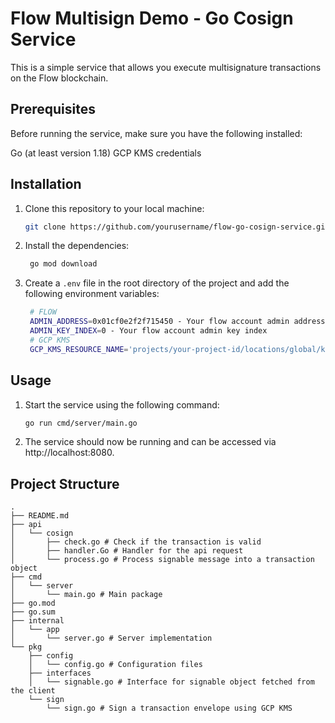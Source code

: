 # Flow Multisign Demo - Go Cosign Service

This is a simple service that allows you execute multisignature transactions on the Flow blockchain.

## Prerequisites

Before running the service, make sure you have the following installed:

Go (at least version 1.18)
GCP KMS credentials

## Installation

1. Clone this repository to your local machine:

   ```bash
   git clone https://github.com/yourusername/flow-go-cosign-service.git
   ```

2. Install the dependencies:

   ```bash
    go mod download
   ```

3. Create a `.env` file in the root directory of the project and add the following environment variables:

   ```bash
    # FLOW
    ADMIN_ADDRESS=0x01cf0e2f2f715450 - Your flow account admin address
    ADMIN_KEY_INDEX=0 - Your flow account admin key index
    # GCP KMS
    GCP_KMS_RESOURCE_NAME='projects/your-project-id/locations/global/keyRings/flow/cryptoKeys/flow-minter-key/cryptoKeyVersions/1' - Your GCP KMS resource name
   ```

## Usage

1. Start the service using the following command:

   ```bash
   go run cmd/server/main.go
   ```

2. The service should now be running and can be accessed via http://localhost:8080.

## Project Structure

    .
    ├── README.md
    ├── api
    │   └── cosign
    │       ├── check.go # Check if the transaction is valid
    │       ├── handler.Go # Handler for the api request
    │       └── process.go # Process signable message into a transaction object
    ├── cmd
    │   └── server
    │       └── main.go # Main package
    ├── go.mod
    ├── go.sum
    ├── internal
    │   └── app
    │       └── server.go # Server implementation
    └── pkg
        ├── config
        │   └── config.go # Configuration files
        ├── interfaces
        │   └── signable.go # Interface for signable object fetched from the client
        └── sign
            └── sign.go # Sign a transaction envelope using GCP KMS
